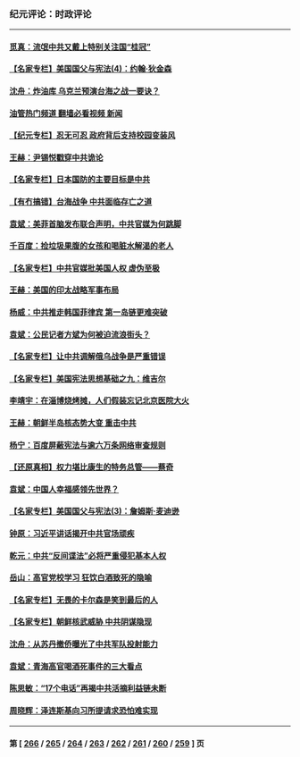 ### 纪元评论：时政评论
---
#### [觅真：流氓中共又戴上特别关注国“桂冠”](../../pages/nsc1025/n13988957.md?05060330) 
#### [【名家专栏】美国国父与宪法(4)：约翰‧狄金森](../../pages/nsc1025/n13985200.md?05060330) 
#### [沈舟：炸油库 乌克兰预演台海之战一要诀？](../../pages/nsc1025/n13988506.md?05060330) 
#### [油管热门频道 翻墙必看视频 新闻](ok?05060330)
#### [【纪元专栏】忍无可忍 政府背后支持校园变装风](../../pages/nsc1025/n13988361.md?05060330) 
#### [王赫：尹锡悦戳穿中共诡论](../../pages/nsc1025/n13988281.md?05060330) 
#### [【名家专栏】日本国防的主要目标是中共](../../pages/nsc1025/n13986529.md?05060330) 
#### [【有冇搞错】台海战争 中共面临存亡之道](../../pages/nsc1025/n13987819.md?05060330) 
#### [袁斌：美菲首脑发布联合声明，中共官媒为何跳脚](../../pages/nsc1025/n13987906.md?05060330) 
#### [千百度：捡垃圾果腹的女孩和喝脏水解渴的老人](../../pages/nsc1025/n13987918.md?05060330) 
#### [【名家专栏】中共官媒批美国人权 虚伪至极](../../pages/nsc1025/n13986615.md?05060330) 
#### [王赫：美国的印太战略军事布局](../../pages/nsc1025/n13987265.md?05060330) 
#### [杨威：中共推走韩国菲律宾 第一岛链更难突破](../../pages/nsc1025/n13986940.md?05060330) 
#### [袁斌：公民记者方斌为何被迫流浪街头？](../../pages/nsc1025/n13987063.md?05060330) 
#### [【名家专栏】让中共调解俄乌战争是严重错误](../../pages/nsc1025/n13986532.md?05060330) 
#### [【名家专栏】美国宪法思想基础之九：维吉尔](../../pages/nsc1025/n13982835.md?05060330) 
#### [李靖宇：在淄博烧烤摊，人们假装忘记北京医院大火](../../pages/nsc1025/n13986326.md?05060330) 
#### [王赫：朝鲜半岛核态势大变 重击中共](../../pages/nsc1025/n13986183.md?05060330) 
#### [杨宁：百度屏蔽宪法与逾六万条网络审查规则](../../pages/nsc1025/n13986006.md?05060330) 
#### [【还原真相】权力堪比康生的特务总管——蔡奇](../../pages/nsc1025/n13985857.md?05060330) 
#### [袁斌：中国人幸福感领先世界？](../../pages/nsc1025/n13985708.md?05060330) 
#### [【名家专栏】美国国父与宪法(3)：詹姆斯‧麦迪逊](../../pages/nsc1025/n13980556.md?05060330) 
#### [钟原：习近平讲话揭开中共官场顽疾](../../pages/nsc1025/n13985530.md?05060330) 
#### [乾元：中共“反间谍法”必将严重侵犯基本人权](../../pages/nsc1025/n13985487.md?05060330) 
#### [岳山：高官党校学习 狂饮白酒致死的隐喻](../../pages/nsc1025/n13985144.md?05060330) 
#### [【名家专栏】无畏的卡尔森是笑到最后的人](../../pages/nsc1025/n13985222.md?05060330) 
#### [【名家专栏】朝鲜核武威胁 中共阴谋隐现](../../pages/nsc1025/n13982150.md?05060330) 
#### [沈舟：从苏丹撤侨曝光了中共军队投射能力](../../pages/nsc1025/n13984789.md?05060330) 
#### [袁斌：青海高官喝酒死事件的三大看点](../../pages/nsc1025/n13984974.md?05060330) 
#### [陈思敏：“17个电话”再揭中共活摘利益链未断](../../pages/nsc1025/n13984681.md?05060330) 
#### [周晓辉：泽连斯基向习所提请求恐怕难实现](../../pages/nsc1025/n13984585.md?05060330) 

---
#### 第 [ [266](./266.md?05060330) / [265](./265.md?05060330) / [264](./264.md?05060330) / [263](./263.md?05060330) / [262](./262.md?05060330) / [261](./261.md?05060330) / [260](./260.md?05060330) / [259](./259.md?05060330) ] 页
